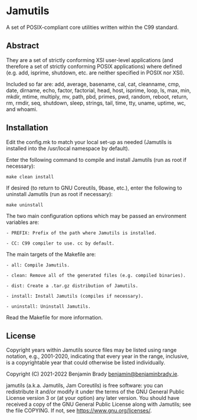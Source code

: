 # Jamutils
A set of POSIX-compliant core utilities written within the C99 standard.

## Abstract
They are a set of strictly conforming XSI user-level applications (and
therefore a set of strictly conforming POSIX applications) where defined (e.g.
add, isprime, shutdown, etc. are neither specified in POSIX nor XSI).

Included so far are: add, average, basename, cal, cat, cleanname, cmp, date,
dirname, echo, factor, factorial, head, host, isprime, loop, ls, max, min,
mkdir, mtime, multiply, mv, path, pbd, primes, pwd, random, reboot, return, rm,
rmdir, seq, shutdown, sleep, strings, tail, time, tty, uname, uptime, wc, and
whoami.

## Installation
Edit the config.mk to match your local set-up as needed (Jamutils is installed
into the /usr/local namespace by default).

Enter the following command to compile and install Jamutils (run as root if
necessary):

	make clean install

If desired (to return to GNU Coreutils, 9base, etc.), enter the following to
uninstall Jamutils (run as root if necessary):

	make uninstall

The two main configuration options which may be passed an environment variables
are:

	- PREFIX: Prefix of the path where Jamutils is installed.

	- CC: C99 compiler to use. cc by default.

The main targets of the Makefile are:

	- all: Compile Jamutils.

	- clean: Remove all of the generated files (e.g. compiled binaries).

	- dist: Create a .tar.gz distribution of Jamutils.

	- install: Install Jamutils (compiles if necessary).

	- uninstall: Uninstall Jamutils.

Read the Makefile for more information.

## License
Copyright years within Jamutils source files may be listed using range
notation, e.g., 2001-2020, indicating that every year in the range, inclusive,
is a copyrightable year that could otherwise be listed individually.

Copyright (C) 2021-2022 Benjamin Brady <benjamin@benjaminbrady.ie>.

jamutils (a.k.a. Jamutils, Jam Coreutils) is free software: you can
redistribute it and/or modify it under the terms of the GNU General Public
License version 3 or (at your option) any later version. You should have
received a copy of the GNU General Public License along with Jamutils; see the
file COPYING. If not, see <https://www.gnu.org/licenses/>.
